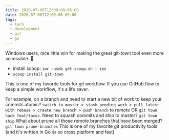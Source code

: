 ```yaml
---
title: 2020-07-06T12:00:00-05:00
date: 2020-07-06T12:00:00-05:00
tags:
  - tech
  - development
  - git
  - go
---
```

Windows users, nice little win for making the great git-town tool even more accessible. 🎉

* install scoop: `iwr -useb get.scoop.sh | iex`
* `scoop install git-town`

This is one of my favorite tools for git workflow. If you use GitHub flow to keep a simple workflow, it's a life saver. 

For example, on a branch and need to start a new bit of work to keep your commits atomic? `switch to master > stash pending work > pull latest with rebase > create new branch > push branch` to remote OR `git town hack feat/tacos`. Need to squash commits and ship to master? `git town ship` What about prune all those remote branches that have been merged? `git town prune-branches` This is one of my favorite git productivity tools (and it's written in Go 👍  so cross platform and fast)
